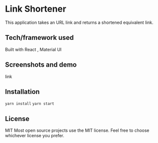 # Link Shortener
This application takes an URL link and returns a shortened equivalent link.

## Tech/framework used
Built with React , Material UI

## Screenshots and demo
link

## Installation

```yarn install```
```yarn start```

## License
MIT Most open source projects use the MIT license. Feel free to choose whichever license you prefer.
